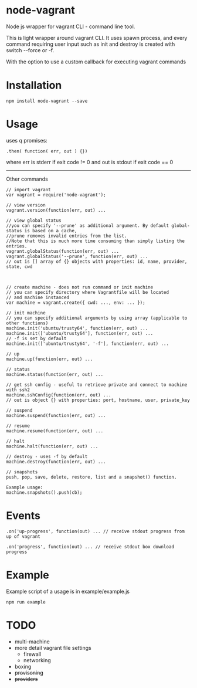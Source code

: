 # node-vagrant
Node js wrapper for vagrant CLI - command line tool.

This is light wrapper around vagrant CLI.
It uses spawn process, and every command requiring user input
such as init and destroy is created with switch --force or -f.

With the option to use a custom callback for executing vagrant commands

Installation
===

```
npm install node-vagrant --save
```

Usage
===

uses q promises:
```
.then( function( err, out ) {})
```
where err is stderr if exit code != 0 and out is stdout if exit code == 0
___
Other commands
```
// import vagrant
var vagrant = require('node-vagrant');

// view version
vagrant.version(function(err, out) ...

// view global status
//you can specify '--prune' as additional argument. By default global-status is based on a cache, 
//prune removes invalid entries from the list. 
//Note that this is much more time consuming than simply listing the entries.
vagrant.globalStatus(function(err, out) ...
vagrant.globalStatus('--prune', function(err, out) ...
// out is [] array of {} objects with properties: id, name, provider, state, cwd



// create machine - does not run command or init machine
// you can specify directory where Vagrantfile will be located
// and machine instanced
var machine = vagrant.create({ cwd: ..., env: ... });

// init machine
// you can specify additional arguments by using array (applicable to other functions)
machine.init('ubuntu/trusty64', function(err, out) ...
machine.init(['ubuntu/trusty64'], function(err, out) ...
// -f is set by default
machine.init(['ubuntu/trusty64', '-f'], function(err, out) ...

// up
machine.up(function(err, out) ...

// status
machine.status(function(err, out) ...

// get ssh config - useful to retrieve private and connect to machine with ssh2
machine.sshConfig(function(err, out) ...
// out is object {} with properties: port, hostname, user, private_key

// suspend
machine.suspend(function(err, out) ...

// resume
machine.resume(function(err, out) ...

// halt
machine.halt(function(err, out) ...

// destroy - uses -f by default
machine.destroy(function(err, out) ...

// snapshots
push, pop, save, delete, restore, list and a snapshot() function.

Example usage: 
machine.snapshots().push(cb);

```

Events
===
```
.on('up-progress', function(out) ... // receive stdout progress from up of vagrant

.on('progress', function(out) ... // receive stdout box download progress
```

Example
===

Example script of a usage is in example/example.js

```
npm run example
```

TODO
===
- multi-machine
- more detail vagrant file settings
    - firewall
    - networking
- boxing
- ~~provisoning~~
- ~~providers~~
